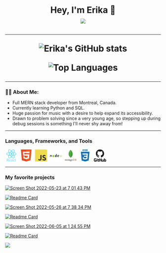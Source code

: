 <div id=header align=center>
  
<h1>
  Hey,  I'm Erika 👋
  
<div id=badges>
  <a href="https://www.linkedin.com/in/erika-sm/" >
  <img src="https://img.shields.io/badge/LinkedIn-blue?logo=linkedin&logoColor=white&style=for-the-badge"/></div>
  </a>
 
  
  ---

  
 ![Erika's GitHub stats](https://github-readme-stats.vercel.app/api?username=erika-sm&count_private=true&show_icons=true&theme=nightowl&hide=stars,prs,contribs)

                    
  
![Top Languages](https://github-readme-stats.vercel.app/api/top-langs/?username=erika-sm&theme=nightowl&layout=compact)

</h1>
  
  </div>

---

### :woman_technologist: About Me: 

- Full MERN stack developer from Montreal, Canada.
- Currently learning Python and SQL.
- Huge passion for music with a desire to help expand its accessibility.
- Drawn to problem solving since a very young age, so stepping up during debug sessions is something I'll never shy away from!


</div>

---
### Languages, Frameworks, and Tools
<div>
  <img src="https://github.com/devicons/devicon/blob/master/icons/react/react-original-wordmark.svg" title="React" alt="React" width="40" height="40"/>&nbsp;
  <img src="https://github.com/devicons/devicon/blob/master/icons/html5/html5-original.svg" title="HTML5" alt="HTML" width="40" height="40"/>&nbsp;
  <img src="https://github.com/devicons/devicon/blob/master/icons/javascript/javascript-original.svg" title="JavaScript" alt="JavaScript" width="40" height="40"/>&nbsp;
  <img src="https://github.com/devicons/devicon/blob/master/icons/nodejs/nodejs-original-wordmark.svg" title="NodeJS" alt="NodeJS" width="40" height="40"/>&nbsp;
    <img src="https://github.com/devicons/devicon/blob/master/icons/mongodb/mongodb-original-wordmark.svg" title=MongoDB" alt="MongoDB" width="40" height="40"/>&nbsp;
     <img src="https://github.com/devicons/devicon/blob/master/icons/css3/css3-plain-wordmark.svg"  title="CSS3" alt="CSS" width="40" height="40"/>&nbsp;
     <img src="https://github.com/devicons/devicon/blob/master/icons/github/github-original-wordmark.svg" title=Github" alt="Github" width="40" height="40"/>&nbsp;
</div>

---


### My favorite projects

<a href="https://github.com/erika-sm/Bliss" >
<img width="405" alt="Screen Shot 2022-05-23 at 7 01 43 PM" src="https://user-images.githubusercontent.com/91225565/169918123-cee0c400-f142-4ab7-93c3-f11440689d8f.png">
</a>

[![Readme Card](https://github-readme-stats.vercel.app/api/pin/?username=erika-sm&repo=Bliss&show_owner=true&theme=nightowl)](https://github.com/erika-sm/Bliss)

<a href="https://github.com/erika-sm/Cyberspace" >
<img width="1724" alt="Screen Shot 2022-05-26 at 7 38 34 PM" src="https://user-images.githubusercontent.com/91225565/170598815-551f66c9-572c-43d3-8dae-4195c9ebc9fb.png">
  </a>

[![Readme Card](https://github-readme-stats.vercel.app/api/pin/?username=erika-sm&repo=Cyberspace&show_owner=true&theme=nightowl)](https://github.com/erika-sm/Cyberspace)

<a href="https://github.com/erika-sm/shape_tech" >
<img width="830" alt="Screen Shot 2022-06-05 at 1 24 55 PM" src="https://user-images.githubusercontent.com/91225565/172062673-9ab79e34-2088-4f56-9f86-b1346037e49f.png">
  </a>

[![Readme Card](https://github-readme-stats.vercel.app/api/pin/?username=erika-sm&repo=shape_tech&show_owner=true&theme=nightowl)](https://github.com/erika-sm/shape_tech)


 ![](https://komarev.com/ghpvc/?username=erika-sm&color=green)
